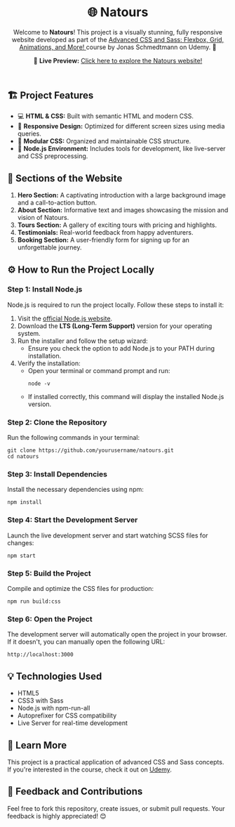<!DOCTYPE html>
<html lang="en">
<head>
  <meta charset="UTF-8">
  <meta name="viewport" content="width=device-width, initial-scale=1.0">
</head>
<body>
  <header>
    <h1>🌐 Natours</h1>
    <p>Welcome to <strong>Natours</strong>! This project is a visually stunning, fully responsive website developed as part of the 
      <a href="https://www.udemy.com/course/advanced-css-and-sass/" target="_blank">
        Advanced CSS and Sass: Flexbox, Grid, Animations, and More!
      </a> course by Jonas Schmedtmann on Udemy. 🚀
    </p>
    <p>🌟 <strong>Live Preview:</strong> 
      <a href="https://natrous-kariman.netlify.app/" target="_blank">
        Click here to explore the Natours website!
      </a>
    </p>
  </header>

  <section>
    <h2>🏗️ Project Features</h2>
    <ul>
      <li>💻 <strong>HTML & CSS:</strong> Built with semantic HTML and modern CSS.</li>
      <li>📱 <strong>Responsive Design:</strong> Optimized for different screen sizes using media queries.</li>
      <li>📂 <strong>Modular CSS:</strong> Organized and maintainable CSS structure.</li>
      <li>🔧 <strong>Node.js Environment:</strong> Includes tools for development, like live-server and CSS preprocessing.</li>
    </ul>
  </section>

  <section>
    <h2>📜 Sections of the Website</h2>
    <ol>
      <li><strong>Hero Section:</strong> A captivating introduction with a large background image and a call-to-action button.</li>
      <li><strong>About Section:</strong> Informative text and images showcasing the mission and vision of Natours.</li>
      <li><strong>Tours Section:</strong> A gallery of exciting tours with pricing and highlights.</li>
      <li><strong>Testimonials:</strong> Real-world feedback from happy adventurers.</li>
      <li><strong>Booking Section:</strong> A user-friendly form for signing up for an unforgettable journey.</li>
    </ol>
  </section>

  <section>
  <h2>⚙️ How to Run the Project Locally</h2>

  <h3>Step 1: Install Node.js</h3>
  <p>Node.js is required to run the project locally. Follow these steps to install it:</p>
  <ol>
    <li>Visit the <a href="https://nodejs.org/" target="_blank">official Node.js website</a>.</li>
    <li>Download the <strong>LTS (Long-Term Support)</strong> version for your operating system.</li>
    <li>Run the installer and follow the setup wizard:
      <ul>
        <li>Ensure you check the option to add Node.js to your PATH during installation.</li>
      </ul>
    </li>
    <li>Verify the installation:
      <ul>
        <li>Open your terminal or command prompt and run:
          <pre><code>node -v</code></pre>
        </li>
        <li>If installed correctly, this command will display the installed Node.js version.</li>
      </ul>
    </li>
  </ol>

  <h3>Step 2: Clone the Repository</h3>
  <p>Run the following commands in your terminal:</p>
  <pre><code>git clone https://github.com/yourusername/natours.git
cd natours</code></pre>

  <h3>Step 3: Install Dependencies</h3>
  <p>Install the necessary dependencies using npm:</p>
  <pre><code>npm install</code></pre>

  <h3>Step 4: Start the Development Server</h3>
  <p>Launch the live development server and start watching SCSS files for changes:</p>
  <pre><code>npm start</code></pre>

  <h3>Step 5: Build the Project</h3>
  <p>Compile and optimize the CSS files for production:</p>
  <pre><code>npm run build:css</code></pre>

  <h3>Step 6: Open the Project</h3>
  <p>The development server will automatically open the project in your browser. If it doesn't, you can manually open the following URL:</p>
  <pre><code>http://localhost:3000</code></pre>
</section>


  <section>
    <h2>💡 Technologies Used</h2>
    <ul>
      <li>HTML5</li>
      <li>CSS3 with Sass</li>
      <li>Node.js with npm-run-all</li>
      <li>Autoprefixer for CSS compatibility</li>
      <li>Live Server for real-time development</li>
    </ul>
  </section>

  <section>
    <h2>🚀 Learn More</h2>
    <p>This project is a practical application of advanced CSS and Sass concepts. If you're interested in the course, check it out on 
      <a href="https://www.udemy.com/course/advanced-css-and-sass/" target="_blank">Udemy</a>.
    </p>
  </section>

  <section>
    <h2>📣 Feedback and Contributions</h2>
    <p>Feel free to fork this repository, create issues, or submit pull requests. Your feedback is highly appreciated! 😊</p>
  </section>
</body>
</html>
